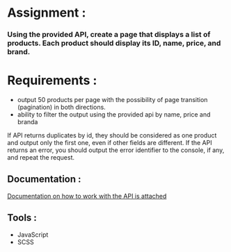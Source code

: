 # Assignment :
<div>
  <h3 align="start">Using the provided API, create a page that displays a list of products. Each product should display its ID, name, price, and brand.</h3>
</div>

#  Requirements :
<ul align ="start">
  <li>output 50 products per page with the possibility of page transition (pagination) in both directions. </li>
  <li>ability to filter the output using the provided api by name, price and branda </li>
</ul>
<p>If API returns duplicates by id, they should be considered as one product and output only the first one, even if other fields are different. If the API returns an error, you should output the error identifier to the console, if any, and repeat the request.</p>

##  Documentation :
<a href="https://github.com/ValantisJewelry/TestTaskValantis/tree/main?tab=readme-ov-file"> Documentation on how to work with the API is attached </a>

## Tools :
<ul align ="start">
  <li>JavaScript </li>
  <li>SCSS </li>
</ul>
